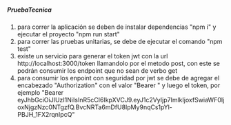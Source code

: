 ##### PruebaTecnica

1) para correr la aplicación se deben de instalar dependencias "npm i" y ejecutar el proyecto "npm run start"
2) para correr las pruebas unitarias, se debe de ejecutar el comando "npm test"
3) existe un servicio para generar el token jwt con la url http://localhost:3000/token llamandolo por el metodo post, con este se podrán consumir los endpoint que no sean de verbo get
4) para consumir los enpoint con seguridad por jwt se debe de agregar el encabezado "Authorization" con el valor "Bearer " y luego el token, por ejemplo "Bearer eyJhbGciOiJIUzI1NiIsInR5cCI6IkpXVCJ9.eyJ1c2VyIjp7ImlkIjoxfSwiaWF0IjoxNjgzNzc0NTgzfQ.BvcNRTa6mDfU8IpMy9nqCs1pYl-PBJH_1FX2rqnIpcQ"


